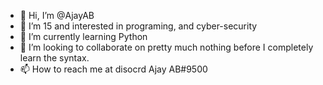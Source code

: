 - 👋 Hi, I’m @AjayAB
- 👀 I’m 15 and interested in programing, and cyber-security 
- 🌱 I’m currently learning Python
- 💞️ I’m looking to collaborate on pretty much nothing before I completely learn the syntax.
- 📫 How to reach me at disocrd Ajay AB#9500

<!---
AjayAB/AjayAB is a ✨ special ✨ repository because its `README.md` (this file) appears on your GitHub profile.
You can click the Preview link to take a look at your changes.
--->
